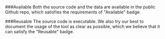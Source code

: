 ###Available
Both the source code and the data are available in the public Github repo, which satisfies the requirements of "Available" badge.

###Reusable
The source code is executable. We also try our best to document the usage of the tool as clear as possible, which we believe that it can satisfy the "Reusable" badge.
